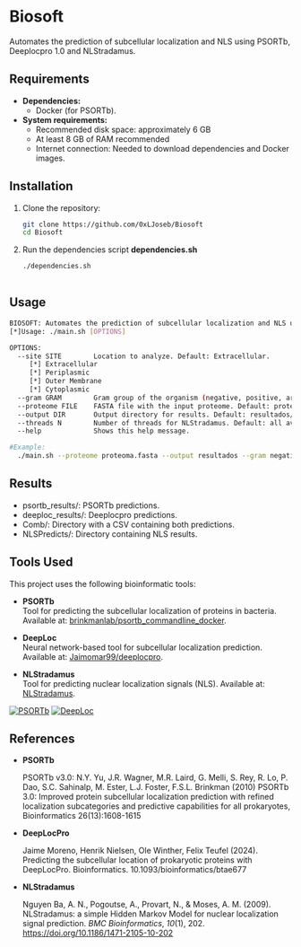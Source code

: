 # Biosoft
Automates the prediction of subcellular localization and NLS using PSORTb, Deeplocpro 1.0 and NLStradamus.
## Requirements
- **Dependencies:**
  - Docker (for PSORTb).
- **System requirements:**
  - Recommended disk space: approximately 6 GB
  - At least 8 GB of RAM recommended
  - Internet connection: Needed to download dependencies and Docker images.

## Installation
1. Clone the repository:
   ```bash
   git clone https://github.com/0xLJoseb/Biosoft
   cd Biosoft
2. Run the dependencies script **dependencies.sh** 
   ```bash
   ./dependencies.sh
  
## Usage
```bash
BIOSOFT: Automates the prediction of subcellular localization and NLS using PSORTb, Deeplocpro and NLStradamus.
[*]Usage: ./main.sh [OPTIONS]

OPTIONS:
  --site SITE        Location to analyze. Default: Extracellular.
     [*] Extracellular
     [*] Periplasmic
     [*] Outer Membrane
     [*] Cytoplasmic
  --gram GRAM        Gram group of the organism (negative, positive, archaea). Default: negative.
  --proteome FILE    FASTA file with the input proteome. Default: proteoma.fasta.
  --output DIR       Output directory for results. Default: resultados/.
  --threads N        Number of threads for NLStradamus. Default: all available cores.
  --help             Shows this help message.

#Example:
  ./main.sh --proteome proteoma.fasta --output resultados --gram negative --site Extracellular
```

## Results
- psortb_results/: PSORTb predictions.
- deeploc_results/: Deeplocpro predictions.
- Comb/: Directory with a CSV containing both predictions.
- NLSPredicts/: Directory containing NLS results.

## Tools Used
This project uses the following bioinformatic tools:

- **PSORTb**  
  Tool for predicting the subcellular localization of proteins in bacteria. Available at: [brinkmanlab/psortb_commandline_docker](https://github.com/brinkmanlab/psortb_commandline_docker).  

- **DeepLoc**  
  Neural network-based tool for subcellular localization prediction. Available at: [Jaimomar99/deeplocpro](https://github.com/Jaimomar99/deeplocpro).  

- **NLStradamus**  
  Tool for predicting nuclear localization signals (NLS). Available at: [NLStradamus](http://www.moseslab.csb.utoronto.ca/NLStradamus/).  

[![PSORTb](https://img.shields.io/badge/PSORTb-GitHub-blue)](https://github.com/brinkmanlab/psortb_commandline_docker)
[![DeepLoc](https://img.shields.io/badge/DeepLoc-GitHub-green)](https://github.com/Jaimomar99/deeplocpro)

## References
- **PSORTb**

  PSORTb v3.0: N.Y. Yu, J.R. Wagner, M.R. Laird, G. Melli, S. Rey, R. Lo, P. Dao, S.C. Sahinalp, M. Ester, L.J. Foster, F.S.L. Brinkman (2010) PSORTb 3.0: Improved protein subcellular localization prediction with refined localization subcategories and predictive capabilities for all prokaryotes, Bioinformatics 26(13):1608-1615
- **DeepLocPro**

  Jaime Moreno, Henrik Nielsen, Ole Winther, Felix Teufel (2024). Predicting the subcellular location of prokaryotic proteins with DeepLocPro. Bioinformatics. 10.1093/bioinformatics/btae677
- **NLStradamus**  

  Nguyen Ba, A. N., Pogoutse, A., Provart, N., & Moses, A. M. (2009). NLStradamus: a simple Hidden Markov Model for nuclear localization signal prediction. *BMC Bioinformatics*, *10*(1), 202. https://doi.org/10.1186/1471-2105-10-202  
